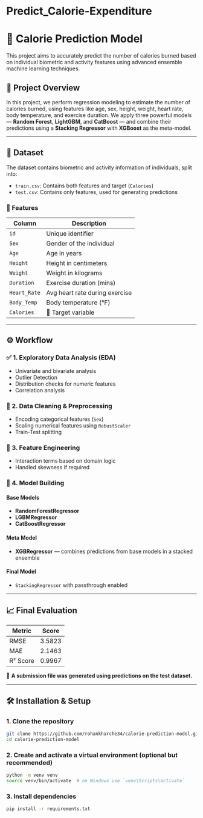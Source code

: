 # Predict_Calorie-Expenditure

# 🥗 Calorie Prediction Model

This project aims to accurately predict the number of calories burned based on individual biometric and activity features using advanced ensemble machine learning techniques.

## 📌 Project Overview

In this project, we perform regression modeling to estimate the number of calories burned, using features like age, sex, height, weight, heart rate, body temperature, and exercise duration. We apply three powerful models — **Random Forest**, **LightGBM**, and **CatBoost** — and combine their predictions using a **Stacking Regressor** with **XGBoost** as the meta-model.

---

## 📁 Dataset

The dataset contains biometric and activity information of individuals, split into:

- `train.csv`: Contains both features and target (`Calories`)
- `test.csv`: Contains only features, used for generating predictions

### 🎯 Features

| Column      | Description               |
|-------------|---------------------------|
| `id`        | Unique identifier         |
| `Sex`       | Gender of the individual  |
| `Age`       | Age in years              |
| `Height`    | Height in centimeters     |
| `Weight`    | Weight in kilograms       |
| `Duration`  | Exercise duration (mins)  |
| `Heart_Rate`| Avg heart rate during exercise |
| `Body_Temp` | Body temperature (°F)     |
| `Calories`  | 🔺 Target variable         |

---

## ⚙️ Workflow

### ✅ 1. Exploratory Data Analysis (EDA)
- Univariate and bivariate analysis
- Outlier Detection
- Distribution checks for numeric features
- Correlation analysis

### 🧹 2. Data Cleaning & Preprocessing
- Encoding categorical features (`Sex`)
- Scaling numerical features using `RobustScaler`
- Train-Test splitting

### 🔧 3. Feature Engineering
- Interaction terms based on domain logic
- Handled skewness if required

### 🧠 4. Model Building

#### Base Models
- **RandomForestRegressor**
- **LGBMRegressor**
- **CatBoostRegressor**

#### Meta Model
- **XGBRegressor** — combines predictions from base models in a stacked ensemble

#### Final Model
- `StackingRegressor` with passthrough enabled

---

## 📈 Final Evaluation

| Metric   | Score   |
|----------|---------|
| RMSE     | 3.5823  |
| MAE      | 2.1463  |
| R² Score | 0.9967  |

📂 **A submission file was generated using predictions on the test dataset.**

---

## 🛠️ Installation & Setup

### 1. Clone the repository
```bash
git clone https://github.com/rohankharche34/calorie-prediction-model.git
cd calorie-prediction-model
```

### 2. Create and activate a virtual environment (optional but recommended)
```bash
python -m venv venv
source venv/bin/activate  # on Windows use `venv\Scripts\activate`
```

### 3. Install dependencies
```bash
pip install -r requirements.txt
```
